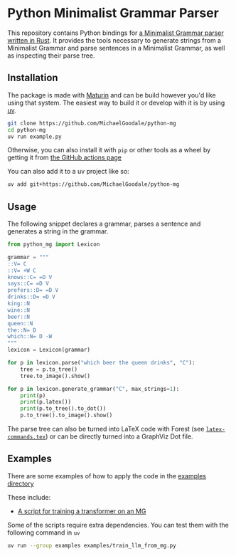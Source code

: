 # Python Minimalist Grammar Parser

This repository contains Python bindings for [a Minimalist Grammar parser written in Rust](https://github.com/MichaelGoodale/minimalist-grammar-parser).
It provides the tools necessary to generate strings from a Minimalist Grammar and parse sentences in a Minimalist Grammar, as well as inspecting their parse tree.

## Installation

The package is made with [Maturin](https://github.com/PyO3/maturin) and can be build however you'd like using that system.
The easiest way to build it or develop with it is by using [uv](https://github.com/astral-sh/uv).

```bash
git clone https://github.com/MichaelGoodale/python-mg
cd python-mg
uv run example.py
```

Otherwise, you can also install it with `pip` or other tools as a wheel by getting it from [the GitHub actions page](https://github.com/MichaelGoodale/python-mg/actions)

You can also add it to a uv project like so:

```bash
uv add git+https://github.com/MichaelGoodale/python-mg
```

## Usage

The following snippet declares a grammar, parses a sentence and generates a string in the grammar.

```python
from python_mg import Lexicon

grammar = """
::V= C
::V= +W C
knows::C= =D V
says::C= =D V
prefers::D= =D V
drinks::D= =D V
king::N
wine::N
beer::N
queen::N
the::N= D
which::N= D -W
"""
lexicon = Lexicon(grammar)

for p in lexicon.parse("which beer the queen drinks", "C"):
    tree = p.to_tree()
    tree.to_image().show()

for p in lexicon.generate_grammar("C", max_strings=1):
    print(p)
    print(p.latex())
    print(p.to_tree().to_dot())
    p.to_tree().to_image().show()
```

The parse tree can also be turned into LaTeX code with Forest (see [`latex-commands.tex`](https://github.com/MichaelGoodale/python-mg/blob/master/latex-commands.tex)) or can be directly turned into a GraphViz Dot file.

## Examples

There are some examples of how to apply the code in the [examples directory](./examples/)

These include:

- [A script for training a transformer on an MG](examples/train_llm_from_mg.py)

Some of the scripts require extra dependencies.
You can test them with the following command in `uv`

```bash
uv run --group examples examples/train_llm_from_mg.py
```
